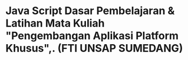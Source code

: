 # Java Script Dasar Pembelajaran & Latihan Mata Kuliah "Pengembangan Aplikasi Platform Khusus",. (FTI UNSAP SUMEDANG)
